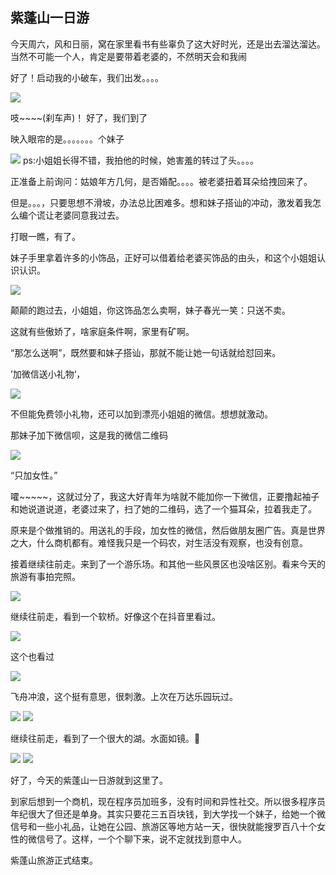 ## 紫蓬山一日游

今天周六，风和日丽，窝在家里看书有些辜负了这大好时光，还是出去溜达溜达。当然不可能一个人，肯定是要带着老婆的，不然明天会和我闹

好了！启动我的小破车，我们出发。。。。

![](https://timgsa.baidu.com/timg?image&quality=80&size=b9999_10000&sec=1554010297341&di=e004babfc349b0c412e67958928231b1&imgtype=0&src=http%3A%2F%2Fres.youth.cn%2Farticle_201803_03_03c_5a9a704d583d9.jpg)

吱~~~~(刹车声)！ 好了，我们到了

映入眼帘的是。。。。。。。个妹子

![](https://ws4.sinaimg.cn/large/006tKfTcly1g1lqf8xkr1j31400u0qv5.jpg)
ps:小姐姐长得不错，我拍他的时候，她害羞的转过了头。。。。

正准备上前询问：姑娘年方几何，是否婚配。。。。被老婆扭着耳朵给拽回来了。

但是。。。，只要思想不滑坡，办法总比困难多。想和妹子搭讪的冲动，激发着我怎么编个谎让老婆同意我过去。

打眼一瞧，有了。

妹子手里拿着许多的小饰品，正好可以借着给老婆买饰品的由头，和这个小姐姐认识认识。

![](https://ws3.sinaimg.cn/large/006tKfTcly1g1lsr6u5gxj30e00e2di4.jpg)

颠颠的跑过去，小姐姐，你这饰品怎么卖啊，妹子春光一笑：只送不卖。

这就有些傲娇了，啥家庭条件啊，家里有矿啊。

“那怎么送啊”，既然要和妹子搭讪，那就不能让她一句话就给怼回来。

’加微信送小礼物‘，

![](https://ws3.sinaimg.cn/large/006tKfTcly1g1lt1zexjlj30eg0eetac.jpg)

不但能免费领小礼物，还可以加到漂亮小姐姐的微信。想想就激动。

那妹子加下微信呗，这是我的微信二维码

![](https://ws4.sinaimg.cn/large/006tKfTcly1g1lt7gnwohj30dc0cutat.jpg)

“只加女性。” 

嚯~~~~~，这就过分了，我这大好青年为啥就不能加你一下微信，正要撸起袖子和她说道说道，老婆过来了，扫了她的二维码，选了一个猫耳朵，拉着我走了。

原来是个做推销的。用送礼的手段，加女性的微信，然后做朋友圈广告。真是世界之大，什么商机都有。难怪我只是一个码农，对生活没有观察，也没有创意。

接着继续往前走。来到了一个游乐场。和其他一些风景区也没啥区别。看来今天的旅游有事拍完照。

![](https://ws2.sinaimg.cn/large/006tKfTcly1g1lqhf9ojgj31400u0kfi.jpg)

继续往前走，看到一个软桥。好像这个在抖音里看过。

![](https://ws2.sinaimg.cn/large/006tKfTcly1g1lqhc67upj31400u0hdt.jpg)

这个也看过

![](https://ws4.sinaimg.cn/large/006tKfTcly1g1lqh5mixuj31400u07wh.jpg)

飞舟冲浪，这个挺有意思，很刺激。上次在万达乐园玩过。

![](https://ws4.sinaimg.cn/large/006tKfTcly1g1lqgti6ooj31400u01dq.jpg)
![](https://ws2.sinaimg.cn/large/006tKfTcly1g1lqgvmglzj31400u0tub.jpg)

继续往前走，看到了一个很大的湖。水面如镜。

![](https://ws3.sinaimg.cn/large/006tKfTcly1g1lqh2cpkoj31400u0kj3.jpg)
![](https://ws2.sinaimg.cn/large/006tKfTcly1g1lqgxyjrej31400u0h1y.jpg)



好了，今天的紫蓬山一日游就到这里了。


到家后想到一个商机，现在程序员加班多，没有时间和异性社交。所以很多程序员年纪很大了但还是单身。其实只要花三五百块钱，到大学找一个妹子，给她一个微信号和一些小礼品，让她在公园、旅游区等地方站一天，很快就能搜罗百八十个女性的微信号了。这样，一个个聊下来，说不定就找到意中人。

紫蓬山旅游正式结束。